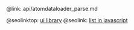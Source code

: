 @link: api/atomdataloader_parse.md

@seolinktop: [ui library](https://webix.com)
@seolink: [list in javascript](https://webix.com/widget/list/)